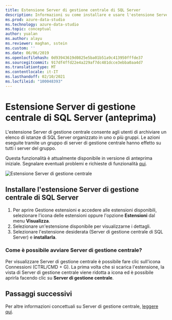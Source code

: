```yaml
---
title: Estensione Server di gestione centrale di SQL Server
description: Informazioni su come installare e usare l'estensione Server di gestione centrale di SQL Server. Un'estensione per il raggruppamento di server e l'applicazione di azioni al gruppo.
ms.prod: azure-data-studio
ms.technology: azure-data-studio
ms.topic: conceptual
author: yualan
ms.author: alayu
ms.reviewer: maghan, sstein
ms.custom: ''
ms.date: 06/06/2019
ms.openlocfilehash: 0d93943619d0825e5ba01b51a9c413950fffde37
ms.sourcegitcommit: 917df4ffd22e4a229af7dc481dcce3ebba0aa4d7
ms.translationtype: MT
ms.contentlocale: it-IT
ms.lasthandoff: 02/10/2021
ms.locfileid: "100048393"
---
```

# <a name="sql-server-central-management-servers-extension-preview"></a>Estensione Server di gestione centrale di SQL Server (anteprima)

L'estensione Server di gestione centrale consente agli utenti di archiviare un elenco di istanze di SQL Server organizzato in uno o più gruppi. Le azioni eseguite tramite un gruppo di server di gestione centrale hanno effetto su tutti i server del gruppo.

Questa funzionalità è attualmente disponibile in versione di anteprima iniziale. Segnalare eventuali problemi e richieste di funzionalità [qui](https://github.com/microsoft/azuredatastudio/issues).

![Estensione Server di gestione centrale](media/sql-server-cms-extension/cms-list.png)

## <a name="install-the-sql-server-central-management-servers-extension"></a>Installare l'estensione Server di gestione centrale di SQL Server

1. Per aprire Gestione estensioni e accedere alle estensioni disponibili, selezionare l'icona delle estensioni oppure l'opzione **Estensioni** dal menu **Visualizza**.
2. Selezionare un'estensione disponibile per visualizzarne i dettagli.
3. Selezionare l'estensione desiderata (Server di gestione centrale di SQL Server) e **installarla**.

### <a name="how-do-i-start-central-management-servers"></a>Come è possibile avviare Server di gestione centrale?

 Per visualizzare Server di gestione centrale è possibile fare clic sull'icona Connessioni (CTRL/CMD + G). La prima volta che si scarica l'estensione, la vista di Server di gestione centrale viene ridotta a icona ed è possibile aprirla facendo clic su **Server di gestione centrale**.

## <a name="next-steps"></a>Passaggi successivi

Per altre informazioni concettuali su Server di gestione centrale, [leggere qui](../../ssms/register-servers/create-a-central-management-server-and-server-group.md).